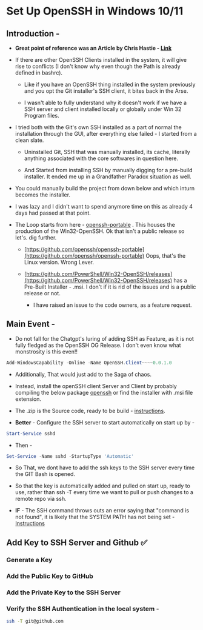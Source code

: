# Set Up OpenSSH in Windows 10/11

## Introduction -

- **Great point of reference was an Article by Chris Hastie - [Link](https://interworks.com/blog/2021/09/15/setting-up-ssh-agent-in-windows-for-passwordless-git-authentication/)**

- If there are other OpenSSH Clients installed in the system, it will give rise to conflicts (I don't know why even though the Path is already defined in bashrc).
  
  - Like if you have an OpenSSH thing installed in the system previously and you opt the Git installer's SSH client, it bites back in the Arse.

  - I wasn't able to fully understand why it doesn't work if we have a SSH server and client installed locally or globally under Win 32 Program files.

- I tried both with the Git's own SSH installed as a part of normal the installation through the GUI, after everything else failed - I started from a clean slate.

  - Uninstalled Git, SSH that was manually installed, its cache, literally anything associated with the core softwares in question here.

  - And Started from installing SSH by manually digging for a pre-build installer. It ended me up in a Grandfather Paradox situation as well.

- You could manually build the project from down below and which inturn becomes the installer.

- I was lazy and I didn't want to spend anymore time on this as already 4 days had passed at that point.

- The Loop starts from here - [openssh-portable](https://github.com/PowerShell/openssh-portable) . This houses the production of the Win32-OpenSSH. Ok that isn't a public release so let's. dig further.

  - [https://github.com/openssh/openssh-portable](https://github.com/openssh/openssh-portable) Oops, that's the Linux version. Wrong Lever.

  - [https://github.com/PowerShell/Win32-OpenSSH/releases](https://github.com/PowerShell/Win32-OpenSSH/releases) has a Pre-Built Installer - .msi. I don't if it is rid of the issues and is a public release or not.

    - I have raised an issue to the code owners, as a feature request.

## Main Event -

- Do not fall for the Chatgpt's luring of adding SSH as Feature, as it is not fully fledged as the OpenSSH OG Release. I don't even know what monstrosity is this even!!
```powershell
Add-WindowsCapability -Online -Name OpenSSH.Client~~~~0.0.1.0
````

- Additionally, That would just add to the Saga of chaos.

- Instead, install the openSSH client Server and Client by probably compiling the below package
[openssh](https://github.com/PowerShell/Win32-OpenSSH/releases) or find the installer with .msi file extension. 

- The .zip is the Source code, ready to be build - [instructions](https://github.com/PowerShell/Win32-OpenSSH/wiki/Building-OpenSSH-for-Windows-(using-LibreSSL-crypto)).

- **Better** - Configure the SSH server to start automatically on start up by -

```powershell
Start-Service sshd
```
- Then -

```powershell
Set-Service -Name sshd -StartupType 'Automatic'
````

- So That, we dont have to add the ssh keys to the SSH server every time the GIT Bash is opened.

- So that the key is automatically added and pulled on start up, ready to use, rather than ssh -T every time we want to pull or push changes to a remote repo via ssh.

- **IF** - The SSH command throws outs an error saying that "command is not found", it is likely that the SYSTEM PATH has not being set - [Instructions](https://github.com/PowerShell/Win32-OpenSSH/wiki/Install-Win32-OpenSSH-Using-MSI)

## Add Key to SSH Server and Github ✅

### Generate a Key

### Add the Public Key to GitHub

### Add the Private Key to the SSH Server

### Verify the SSH Authentication in the local system -

``` bash
ssh -T git@github.com
```